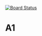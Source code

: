 [![Board Status](https://codedev.ms/test1/f00f56b1-7970-455d-b740-91a1aea80ff8/03aa7a84-8184-485b-96d5-98c862e2008b/_apis/work/boardbadge/533cfbf6-7b2c-422c-a713-26070ed20351)](https://codedev.ms/test1/f00f56b1-7970-455d-b740-91a1aea80ff8/_boards/board/t/03aa7a84-8184-485b-96d5-98c862e2008b/Microsoft.RequirementCategory)
# A1